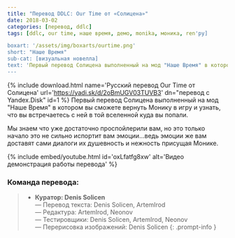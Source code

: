```yaml
---
title: "Перевод DDLC: Our Time от «Солицена»"
date: 2018-03-02
categories: [перевод, ddlc]
tags: [ddlc, our time, наше время, демо, monika, моника, ren'py]

boxart: '/assets/img/boxarts/ourtime.png'
short: "Наше Время"
sub-cat: [визуальная новелла]
text: 'Первый перевод Солицена выполненный на мод "Наше Время" в котором вы сможете вернуть Монику в игру и узнать, что вы встречаетесь с ней в той вселенной куда вы попали.'
---
```

{% include download.html name='Русский перевод Our Time от Солицена' url='https://yadi.sk/d/2oBmUGV03TUVB3' dn="перевод с Yandex.Disk" id=1 %}
Первый перевод Солицена выполненный на мод "Наше Время" в котором вы сможете вернуть Монику в игру и узнать, что вы встречаетесь с ней в той вселенной куда вы попали.

Мы знаем что уже достаточно проспойлерили вам, но это только начало это не сильно испортит вам эмоции...ведь эмоции же вам доставят сами диалоги их душевность и нежность присущая Монике.

{% include embed/youtube.html id='oxLfatfg8xw' alt='Видео демонстрация работы перевода' %}

### Команда перевода:
> * **Куратор: Denis Solicen** 
<br> — Перевод текста: Denis Solicen, ArtemIrod
<br> — Редактура: ArtemIrod, Neonov
<br> — Тестировщики: Denis Solicen, ArtemIrod, Neonov
<br> — Перерисовка изображений: Denis Solicen
{: .prompt-info }